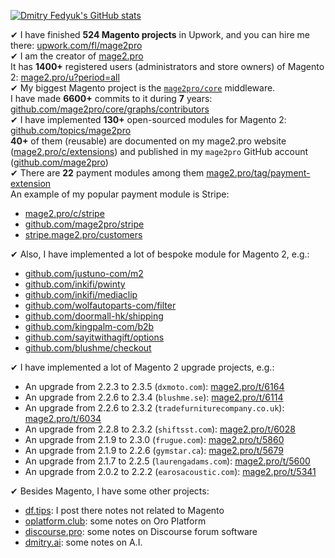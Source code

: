 [![Dmitry Fedyuk's GitHub stats](https://github-readme-stats.vercel.app/api?username=dmitry-fedyuk&show_icons=true&hide=stars&count_private=true)](https://github.com/anuraghazra/github-readme-stats)

✔ I have finished **524 Magento projects** in Upwork, and you can hire me there: [upwork.com/fl/mage2pro](https://www.upwork.com/fl/mage2pro)  
✔ I am the creator of [mage2.pro](https://mage2.pro)  
It has **1400+** registered users (administrators and store owners) of Magento 2: [mage2.pro/u?period=all](https://mage2.pro/u?period=all)  
✔ My biggest Magento project is the [`mage2pro/core`](https://github.com/mage2pro/core) middleware.  
I have made **6600+** commits to it during **7** years: [github.com/mage2pro/core/graphs/contributors](https://github.com/mage2pro/core/graphs/contributors)   
✔ I have implemented **130+** open-sourced modules for Magento 2: [github.com/topics/mage2pro](https://github.com/topics/mage2pro)  
**40+** of them (reusable) are documented on my mage2.pro website ([mage2.pro/c/extensions](https://mage2.pro/c/extensions)) and published in my `mage2pro` GitHub account ([github.com/mage2pro](https://github.com/mage2pro))  
✔ There are **22** payment modules among them [mage2.pro/tag/payment-extension](https://mage2.pro/tag/payment-extension)  
An example of my popular payment module is Stripe:
- [mage2.pro/c/stripe](https://mage2.pro/c/stripe)
- [github.com/mage2pro/stripe](https://github.com/mage2pro/stripe)
- [stripe.mage2.pro/customers](https://stripe.mage2.pro/customers)

✔ Also, I have implemented a lot of bespoke module for Magento 2, e.g.:
- [github.com/justuno-com/m2](https://github.com/justuno-com/m2)
- [github.com/inkifi/pwinty](https://github.com/inkifi/pwinty)
- [github.com/inkifi/mediaclip](https://github.com/inkifi/mediaclip)
- [github.com/wolfautoparts-com/filter](https://github.com/wolfautoparts-com/filter)
- [github.com/doormall-hk/shipping](https://github.com/doormall-hk/shipping)
- [github.com/kingpalm-com/b2b](https://github.com/kingpalm-com/b2b)
- [github.com/sayitwithagift/options](https://github.com/sayitwithagift/options)
- [github.com/blushme/checkout](https://github.com/blushme/checkout)

✔ I have implemented a lot of Magento 2 upgrade projects, e.g.:
- An upgrade from 2.2.3 to 2.3.5 (`dxmoto.com`): [mage2.pro/t/6164](https://mage2.pro/t/6164)
- An upgrade from 2.2.6 to 2.3.4 (`blushme.se`): [mage2.pro/t/6114](https://mage2.pro/t/6114)
- An upgrade from 2.2.6 to 2.3.2 (`tradefurniturecompany.co.uk`): [mage2.pro/t/6034](https://mage2.pro/t/6034)
- An upgrade from 2.2.8 to 2.3.2 (`shiftsst.com`): [mage2.pro/t/6028](https://mage2.pro/t/6028)
- An upgrade from 2.1.9 to 2.3.0 (`frugue.com`): [mage2.pro/t/5860](https://mage2.pro/t/5860)
- An upgrade from 2.1.9 to 2.2.6 (`gymstar.ca`): [mage2.pro/t/5679](https://mage2.pro/t/5679)
- An upgrade from 2.1.7 to 2.2.5 (`laurengadams.com`): [mage2.pro/t/5600](https://mage2.pro/t/5600)
- An upgrade from 2.0.2 to 2.2.2 (`earosacoustic.com`): [mage2.pro/t/5341](https://mage2.pro/t/5341)

✔ Besides Magento, I have some other projects:
- [df.tips](https://df.tips): I post there notes not related to Magento
- [oplatform.club](https://oplatform.club): some notes on Oro Platform
- [discourse.pro](https://discourse.pro): some notes on Discourse forum software 
- [dmitry.ai](https://dmitry.ai): some notes on A.I.
